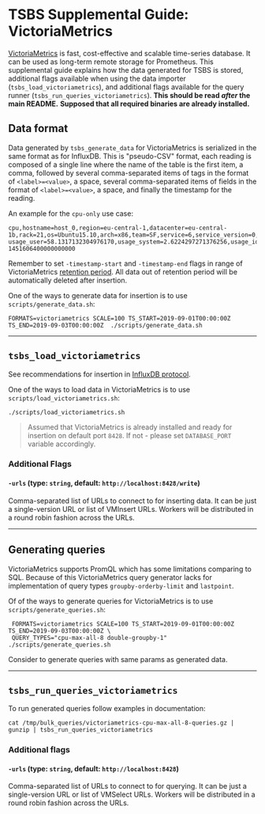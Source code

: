 # TSBS Supplemental Guide: VictoriaMetrics

[VictoriaMetrics](https://github.com/VictoriaMetrics/VictoriaMetrics) is fast,
cost-effective and scalable time-series database.
It can be used as long-term remote storage for Prometheus.
This supplemental guide explains how the data generated for TSBS is stored,
additional flags available when using the data importer (`tsbs_load_victoriametrics`),
and additional flags available for the query runner (`tsbs_run_queries_victoriametrics`).
**This should be read *after* the main README.**
**Supposed that all required binaries are already installed.**

## Data format

Data generated by `tsbs_generate_data` for VictoriaMetrics is serialized in
the same format as for InfluxDB. This is "pseudo-CSV" format, each reading
is composed of a single line where the name of the table is the first item,
a comma, followed by several comma-separated items of tags in the format
of `<label>=<value>`, a space, several comma-separated items of fields
in the format of `<label>=<value>`, a space, and finally the timestamp
for the reading.

An example for the `cpu-only` use case:
```text
cpu,hostname=host_0,region=eu-central-1,datacenter=eu-central-1b,rack=21,os=Ubuntu15.10,arch=x86,team=SF,service=6,service_version=0,service_environment=test usage_user=58.1317132304976170,usage_system=2.6224297271376256,usage_idle=24.9969495069947882,usage_nice=61.5854484633778867,usage_iowait=22.9481393231639395,usage_irq=63.6499207106198313,usage_softirq=6.4098777048301052,usage_steal=44.8799140503027445,usage_guest=80.5028770761136201,usage_guest_nice=38.2431182911542820 1451606400000000000
```

Remember to set `-timestamp-start` and `-timestamp-end` flags in range
of VictoriaMetrics [retention period](https://github.com/VictoriaMetrics/VictoriaMetrics#how-to-start-victoriametrics).
All data out of retention period will be automatically deleted after insertion.

One of the ways to generate data for insertion is to use `scripts/generate_data.sh`:
```text
FORMATS=victoriametrics SCALE=100 TS_START=2019-09-01T00:00:00Z TS_END=2019-09-03T00:00:00Z  ./scripts/generate_data.sh
```

---

## `tsbs_load_victoriametrics`

See recommendations for insertion in [InfluxDB protocol](https://github.com/VictoriaMetrics/VictoriaMetrics#how-to-send-data-from-influxdb-compatible-agents-such-as-telegraf).

One of the ways to load data in VictoriaMetrics is to use `scripts/load_victoriametrics.sh`:
```text
./scripts/load_victoriametrics.sh
```
> Assumed that VictoriaMetrics is already installed and ready for insertion on default port `8428`.
  If not - please set `DATABASE_PORT` variable accordingly.


### Additional Flags

#### `-urls` (type: `string`, default: `http://localhost:8428/write`)

Comma-separated list of URLs to connect to for inserting data.  It can be
just a single-version URL or list of VMInsert URLs. Workers will be
distributed in a round robin fashion across the URLs.

---

## Generating queries

VictoriaMetrics supports PromQL which has some limitations comparing to SQL.
Because of this VictoriaMetrics query generator lacks for implementation
of query types `groupby-orderby-limit` and `lastpoint`.

Of of the ways to generate queries for VictoriaMetrics is to use `scripts/generate_queries.sh`:
```text
 FORMATS=victoriametrics SCALE=100 TS_START=2019-09-01T00:00:00Z TS_END=2019-09-03T00:00:00Z \
 QUERY_TYPES="cpu-max-all-8 double-groupby-1" ./scripts/generate_queries.sh
```

Consider to generate queries with same params as generated data.

---

## `tsbs_run_queries_victoriametrics`

To run generated queries follow examples in documentation:
```text
cat /tmp/bulk_queries/victoriametrics-cpu-max-all-8-queries.gz | gunzip | tsbs_run_queries_victoriametrics
```

### Additional flags

#### `-urls` (type: `string`, default: `http://localhost:8428`)

Comma-separated list of URLs to connect to for querying. It can be
just a single-version URL or list of VMSelect URLs. Workers will be
distributed in a round robin fashion across the URLs.

